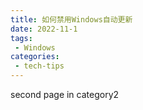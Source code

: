 ```yaml
---
title: 如何禁用Windows自动更新
date: 2022-11-1
tags:
 - Windows
categories: 
 - tech-tips
---
```


second page in category2